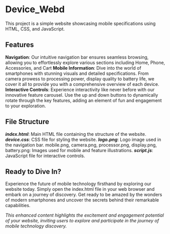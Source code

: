 # Device_Webd
This project is a simple website showcasing mobile specifications using HTML, CSS, and JavaScript.

## Features
**Navigation**: Our intuitive navigation bar ensures seamless browsing, allowing you to effortlessly explore various sections including Home, Phone, Accessories, and Cart
**Mobile Information**: Dive into the world of smartphones with stunning visuals and detailed specifications. From camera prowess to processing power, display quality to battery life, we cover it all to provide you with a comprehensive overview of each device.
**Interactive Controls**: Experience interactivity like never before with our innovative feature carousel. Use the up and down buttons to dynamically rotate through the key features, adding an element of fun and engagement to your exploration.

## File Structure
***index.html***: Main HTML file containing the structure of the website.
***device.css***: CSS file for styling the website.
***logo.png***: Logo image used in the navigation bar.
mobile.png, camera.png, processor.png, display.png, battery.png: Images used for mobile and feature illustrations.
***script.js***: JavaScript file for interactive controls.

## Ready to Dive In?
Experience the future of mobile technology firsthand by exploring our website today. Simply open the index.html file in your web browser and embark on a journey of discovery. Get ready to be amazed by the wonders of modern smartphones and uncover the secrets behind their remarkable capabilities.

*This enhanced content highlights the excitement and engagement potential of your website, inviting users to explore and participate in the journey of mobile technology discovery.*

